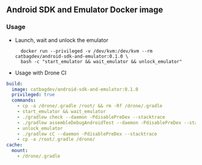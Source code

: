## Android SDK and Emulator Docker image

### Usage

* Launch, wait and unlock the emulator

        docker run --privileged -v /dev/kvm:/dev/kvm --rm catbagdev/android-sdk-and-emulator:0.1.0 \
        bash -c "start_emulator && wait_emulator && unlock_emulator"

* Usage with Drone CI      

```yml
build:
  image: catbagdev/android-sdk-and-emulator:0.1.0
  privileged: true
  commands:
    - cp -a /drone/.gradle /root/ && rm -Rf /drone/.gradle
    - start_emulator && wait_emulator
    - ./gradlew check --daemon -PdisablePreDex --stacktrace
    - ./gradlew assembleDebugAndroidTest --daemon -PdisablePreDex --stacktrace
    - unlock_emulator
    - ./gradlew cC --daemon -PdisablePreDex --stacktrace
    - cp -a /root/.gradle /drone/
cache:
  mount:
    - /drone/.gradle
```
